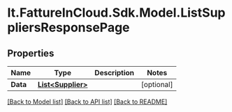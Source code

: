 # It.FattureInCloud.Sdk.Model.ListSuppliersResponsePage

## Properties

Name | Type | Description | Notes
------------ | ------------- | ------------- | -------------
**Data** | [**List&lt;Supplier&gt;**](Supplier.md) |  | [optional] 

[[Back to Model list]](../README.md#documentation-for-models) [[Back to API list]](../README.md#documentation-for-api-endpoints) [[Back to README]](../README.md)

